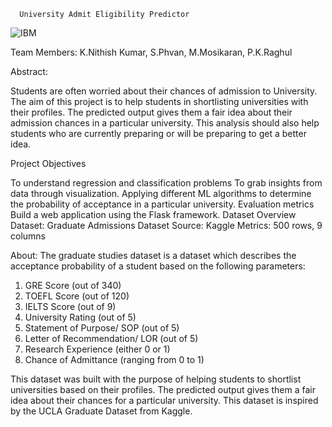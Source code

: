 
      University Admit Eligibility Predictor
 ![IBM](https://user-images.githubusercontent.com/84871301/202194255-60c1d255-8682-41ad-807f-eb1aa176a1a9.jpeg)



Team Members: K.Nithish Kumar, S.Phvan, M.Mosikaran, P.K.Raghul

Abstract:

Students are often worried about their chances of admission to University. The aim of this project is to help students in shortlisting universities with their profiles. The predicted output gives them a fair idea about their admission chances in a particular university. This analysis should also help students who are currently preparing or will be preparing to get a better idea.

Project Objectives

To understand regression and classification problems
To grab insights from data through visualization.
Applying different ML algorithms to determine the probability of acceptance in a particular university.
Evaluation metrics
Build a web application using the Flask framework.
Dataset Overview
Dataset: Graduate Admissions Dataset
Source: Kaggle
Metrics: 500 rows, 9 columns

About: The graduate studies dataset is a dataset which describes the acceptance probability of a student based on the following parameters:

1. GRE Score (out of 340)
2. TOEFL Score (out of 120)
3. IELTS Score (out of 9)
4. University Rating (out of 5)
5. Statement of Purpose/ SOP (out of 5)
6. Letter of Recommendation/ LOR (out of 5)
7. Research Experience (either 0 or 1)
8. Chance of Admittance (ranging from 0 to 1)

This dataset was built with the purpose of helping students to shortlist universities based on their profiles. The predicted output gives them a fair idea about their chances for a particular university. This dataset is inspired by the UCLA Graduate Dataset from Kaggle.


